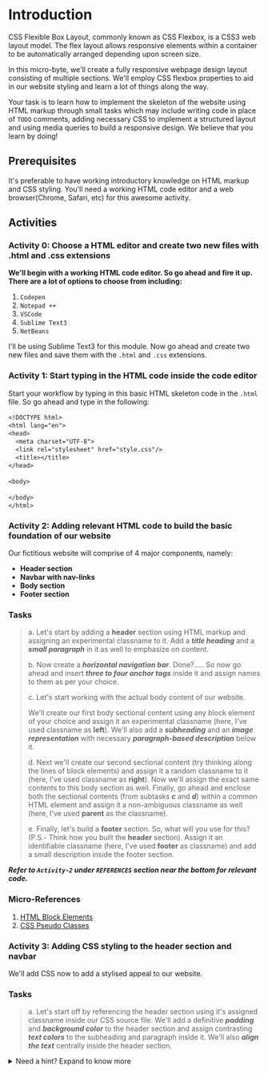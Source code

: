 # Introduction  

CSS Flexible Box Layout, commonly known as CSS Flexbox, is a CSS3 web layout model. The flex layout allows responsive elements within a container to be automatically arranged depending upon screen size.  

In this micro-byte, we'll create a fully responsive webpage design layout consisting of multiple sections. We'll employ CSS flexbox properties to aid in our website styling and learn a lot of things along the way.  

Your task is to learn how to implement the skeleton of the website using HTML markup through small tasks which may include writing code in place of `TODO` comments, adding necessary CSS to implement a structured layout and using media queries to build a responsive design. We believe that you learn by doing!

## Prerequisites

It's preferable to have working introductory knowledge on HTML markup and CSS styling. You'll need a working HTML code editor and a web browser(Chrome, Safari, etc) for this awesome activity. 

## Activities  


### Activity 0: Choose a HTML editor and create two new files with .html and .css extensions

**We'll begin with a working HTML code editor. So go ahead and fire it up. There are a lot of options to choose from including:**

1. `Codepen`
2. `Notepad ++`
3. `VSCode`
4. `Sublime Text3`
5. `NetBeans`

I'll be using Sublime Text3 for this module. Now go ahead and create two new files and save them with the `.html` and `.css` extensions.  


### Activity 1: Start typing in the HTML code inside the code editor

Start your workflow by typing in this basic HTML skeleton code in the `.html` file. So go ahead and type in the following:  

```
<!DOCTYPE html>
<html lang="en">
<head>
  <meta charset="UTF-8">
  <link rel="stylesheet" href="style.css"/>
  <title></title>
</head>

<body>

</body>
</html>
```  

### Activity 2: Adding relevant HTML code to build the basic foundation of our website

Our fictitious website will comprise of 4 major components, namely:  

- **Header section**
- **Navbar with nav-links**
- **Body section**
- **Footer section**

### Tasks    

> a. Let's start by adding a **header** section using HTML markup and assigning an experimental classname to it. Add a ***title heading*** and a ***small paragraph*** in it as well to emphasize on content.
>
> b. Now create a ***horizontal navigation bar***. Done?..... So now go ahead and insert ***three to four anchor tags*** inside it and assign names to them as per your choice.  
>
> c. Let's start working with the actual body content of our website.  
>
> We'll create our first body sectional content using any block element of your choice and assign it an experimental classname (here, I've used classname as **left**). We'll also add a ***subheading*** and an ***image representation*** with necessary ***paragraph-based description*** below it. 
>
> d. Next we'll create our second sectional content (try thinking along the lines of block elements) and assign it a random classname to it (here, I've used classname as **right**). Now we'll assign the exact same contents to this body section as well. Finally, go ahead and enclose both the sectional contents (from subtasks ***c*** and ***d***) within a common HTML element and assign it a non-ambiguous classname as well (here, I've used **parent** as the classname).
> 
> e. Finally, let's build a **footer** section. So, what will you use for this? (P.S.- Think how you built the **header** section). Assign it an identifiable classname (here, I've used **footer** as classname) and add a small description inside the footer section.  


***Refer to `Activity-2` under `REFERENCES` section near the bottom for relevant code.***

### Micro-References
1. [HTML Block Elements](https://www.w3schools.com/html/html_blocks.asp)
2. [CSS Pseudo Classes](https://www.w3schools.com/css/css_pseudo_elements.asp)  


### Activity 3: Adding CSS styling to the header section and navbar

We'll add CSS now to add a stylised appeal to our website.  

### Tasks    

> a. Let's start off by referencing the header section using it's assigned classname inside our CSS source file. We'll add a definitive ***padding*** and ***background color*** to the header section and assign contrasting ***text colors*** to the subheading and paragraph inside it. We'll also ***align the text*** centrally inside the header section.

<details>
<summary> Need a hint? Expand to know more</summary>  
  
```
padding: 60px;  
background-color: #1abc9c;  
color: #fff;  
text-align: center;
```  

> b. Now we'll first align the anchor tags next to each other using CSS flexbox. Could you do it? Now apply a definitive padding and text-color to the anchor tags to add a pop effect to the tags.  
> 
> c. Finally add a hover effect to the anchor tags using pre-defined CSS **pseudo-classes**.   


**Refer to `Activity-3` under `REFERENCES` section near the bottom for relevant code.**  

### Micro-References
1. [CSS Flex Property](https://www.w3schools.com/css/css3_flexbox.asp)  


### Activity 4: Adding CSS styling to the body section  

### Tasks    

> a. Now we'll ***align*** the two block sections enclosed inside the common block section (from Activity-2) adjacent to each other. You'll need a basic CSS property to do so.
> 
> b. Now we'll assign different ***widths*** to the children block tags (preferably 3:7 width ratio) respectively. Once you're done with that, we'll assign different ***background colours*** to both the elements and add consistent ***padding*** to them.  
> 
> c. At this stage, we need to assign a definitive ***padding*** to our images (represented using block tags as well) plus add consistent ***background-color*** to it. So go ahead and add some padding and background-color to the **images** based on your imagination.  
>  

**Facing issues? Refer to `Activity-4` under `REFERENCES` section near the bottom for relevant code.**

### Micro-References
1. [CSS Display Property](https://www.w3schools.com/css/css_display_visibility.asp)
2. [CSS Padding](https://www.w3schools.com/css/css_padding.asp)  


### Activity 5: Adding CSS styling to the footer section and using media query to create responsive design  

We've almost reached the end of this Crio-byte. That's no small feat!!!

### Tasks  

> a. So now we'll add ***padding*** to the footer section as well as a ***consistent background-color*** to it. I leave it entirely upto your imagination. If you're unable to add styling or facing some other issues, just look below: 
> 
> - Finally we'll add a ***media query*** to aid in responsive design on a smaller viewport. Don't know what a media query is? No worries. We've attached a link in the `References` section explaining all about it.  
> 
> So now we have create a media query that triggers on all devices below 768 pixels.  

<details>
  <summary>Need a hint? Expand to know more </summary>
  
  ```
  @media all and (max-width: 768px){  
  
  }
  ```  
  
</details>

> b. We want our flex-items to align ***vertically*** on a smaller viewport for enhanced readability. So go ahead and apply the necessary styling to the navbar and parent block tag. 

<details>
  <summary>Need a hint? Expand to know more </summary>
  
  ```
  @media all and (max-width: 768px){  
    .parent, .navbar{  
      flex-direction: column;  
    }  
  }  
  ```  
  
</details>

**Your final result should look something like this:**  

<p align="center"><img src="images/Activity-5/Preview.gif"/></p>

> You can also refer to `images/Activity-5/output/PNG` as well to view your final responsive web design.  

## CONCLUSION  

Congratulations on reaching this stage. I'm sure you've learnt a lot from this microbyte. You should now have understood the basics of CSS flexbox and how handy it is when it comes to aligning items inside a webpage and making responsive webpage designs. Go ahead, flaunt your design, or even better, build a working website out of it.🎉🎉

## REFERENCES  

1. **Activity-2 tasks**:  
> a. Refer to `src/Activity-2/activity2a.html` for relevant code.  
> b. Refer to `src/Activity-2/activity2b.html` for relevant code.  
> c. Refer to `src/Activity-2/activity2c1.html` for relevant code.  
> d. Refer to `src/Activity-2/activity2c2.html` for relevant code.  
> e. Refer to `src/Activity-2/activity2d.html` for relevant code.  

2. **Activity-3 tasks**:  
> a. Refer to `src/Activity-3/style3a.css` for code reference.  
> b. Refer to `src/Activity-3/style3b.css` for code reference.  
> c. Refer to `src/Activity-3/style3c.css` for code reference.  

3. **Activity-4 tasks**:  
> a. Refer to `src/Activity-4/style4a.css` for relevant details.
> b. Refer to `src/Activity-4/style4b.css` for relevant details.
> c. Refer to `src/Activity-4/style4c.css` for relevant details.

4. **Activity-5 tasks**:  
> a. Refer to `src/Activity-5/style5a.css` for details.  

5. [W3Schools](https://www.w3schools.com/css/)
6. [MDN Web Docs](https://developer.mozilla.org/en-US/docs/Web/CSS)
7. [Tutorials Point](https://www.tutorialspoint.com/index.htm)


